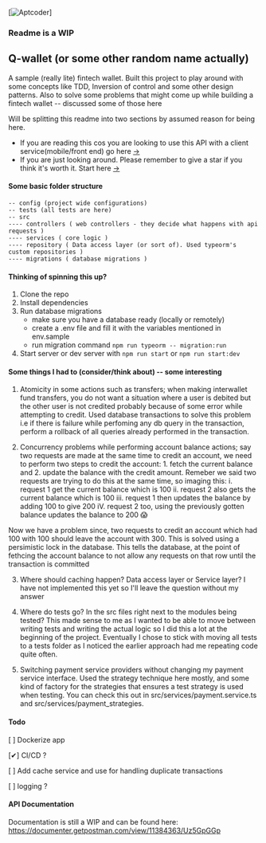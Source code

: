 [![Aptcoder](https://circleci.com/gh/Aptcoder/q-wallet.svg?style=svg)]

### Readme is a WIP

## Q-wallet (or some other random name actually)

A sample (really lite) fintech wallet. Built this project to play around with some concepts like TDD, Inversion of control and some other design patterns. Also to solve some problems that might come up while building a fintech wallet -- discussed some of those here

Will be splitting this readme into two sections by assumed reason for being here.

-   If you are reading this cos you are looking to use this API with a client service(mobile/front end) go here [->](#some-basic-folder-structure)
-   If you are just looking around. Please remember to give a star if you think it's worth it. Start here [->](#api-documentation)

#### Some basic folder structure

```
-- config (project wide configurations)
-- tests (all tests are here)
-- src
---- controllers ( web controllers - they decide what happens with api requests )
---- services ( core logic )
---- repository ( Data access layer (or sort of). Used typeorm's custom repositories )
---- migrations ( database migrations )
```

#### Thinking of spinning this up?

1. Clone the repo
2. Install dependencies
3. Run database migrations
    - make sure you have a database ready (locally or remotely)
    - create a .env file and fill it with the variables mentioned in env.sample
    - run migration command `npm run typeorm -- migration:run`
4. Start server or dev server with `npm run start` or `npm run start:dev`

#### Some things I had to (consider/think about) -- some interesting

1. Atomicity in some actions such as transfers; when making interwallet fund transfers, you do not want a situation where a user is debited but the other user is not credited probably because of some error while attempting to credit. Used database transactions to solve this problem i.e if there is failure while perfoming any db query in the transaction, perform a rollback of all queries already performed in the transaction.

2. Concurrency problems while performing account balance actions; say two requests are made at the same time to credit an account, we need to perform two steps to credit the account: 1. fetch the current balance and 2. update the balance with the credit amount. Remeber we said two requests are trying to do this at the same time, so imaging this:
   i. request 1 get the current balance which is 100
   ii. request 2 also gets the current balance which is 100
   iii. request 1 then updates the balance by adding 100 to give 200
   iV. request 2 too, using the previously gotten balance updates the balance to 200 😱

Now we have a problem since, two requests to credit an account which had 100 with 100 should leave the account with 300.
This is solved using a persimistic lock in the database. This tells the database, at the point of fethcing the account balance to not allow any requests on that row until the transaction is committed

3. Where should caching happen? Data access layer or Service layer? I have not implemented this yet so I'll leave the question without my answer
4. Where do tests go? In the src files right next to the modules being tested? This made sense to me as I wanted to be able to move between writing tests and writing the actual logic so I did this a lot at the beginning of the project. Eventually I chose to stick with moving all tests to a tests folder as I noticed the earlier approach had me repeating code quite often.

5. Switching payment service providers without changing my payment service interface. Used the strategy technique here mostly, and some kind of factory for the strategies that ensures a test strategy is used when testing. You can check this out in src/services/payment.service.ts and src/services/payment_strategies.

#### Todo

[ ] Dockerize app

[✔] CI/CD ?

[ ] Add cache service and use for handling duplicate transactions

[ ] logging ?

#### API Documentation

Documentation is still a WIP and can be found here: https://documenter.getpostman.com/view/11384363/Uz5GpGGp
